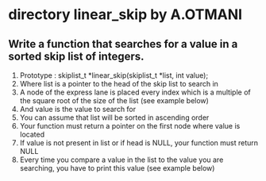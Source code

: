 # directory linear_skip by A.OTMANI
## Write a function that searches for a value in a sorted skip list of integers.
1) Prototype : skiplist_t *linear_skip(skiplist_t *list, int value);
2) Where list is a pointer to the head of the skip list to search in
3) A node of the express lane is placed every index which is a multiple of
   the square root of the size of the list (see example below)
4) And value is the value to search for
5) You can assume that list will be sorted in ascending order
6) Your function must return a pointer on the first node where value is located
7) If value is not present in list or if head is NULL, your function must return NULL
8) Every time you compare a value in the list to the value you are searching, you have
   to print this value (see example below)
